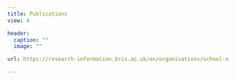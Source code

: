 ```yaml
---
title: Publications
view: 4

header:
  caption: ""
  image: ""

url: https://research-information.bris.ac.uk/en/organisations/school-of-geographical-sciences/publications/

---
```

